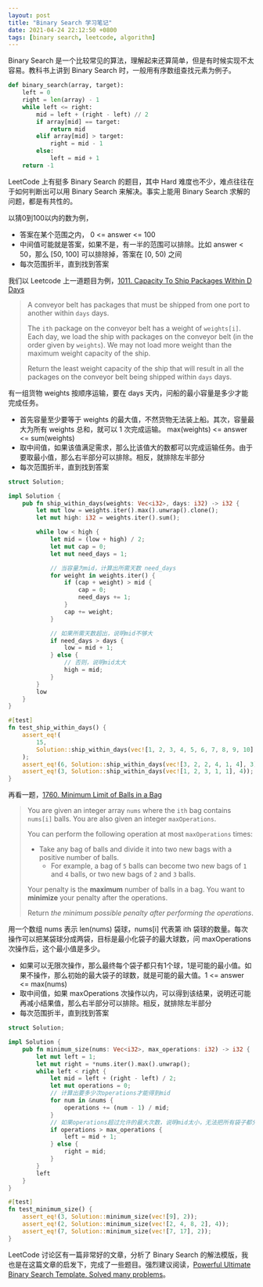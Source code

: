 ```yaml
---
layout: post
title: "Binary Search 学习笔记"
date: 2021-04-24 22:12:50 +0800
tags: [binary search, leetcode, algorithm]
---
```


Binary Search 是一个比较常见的算法，理解起来还算简单，但是有时候实现不太容易。教科书上讲到 Binary Search 时，一般用有序数组查找元素为例子。

```python
def binary_search(array, target):
    left = 0
    right = len(array) - 1
    while left <= right:
        mid = left + (right - left) // 2
        if array[mid] == target:
            return mid
        elif array[mid] > target:
            right = mid - 1
        else:
            left = mid + 1
    return -1
```

LeetCode 上有挺多 Binary Search 的题目，其中 Hard 难度也不少，难点往往在于如何判断出可以用 Binary Search 来解决。事实上能用 Binary Search 求解的问题，都是有共性的。

以猜0到100以内的数为例，

- 答案在某个范围之内， 0 <= answer <= 100
- 中间值可能就是答案，如果不是，有一半的范围可以排除。比如 answer < 50，那么 [50, 100] 可以排除掉，答案在 [0, 50) 之间
- 每次范围折半，直到找到答案

我们以 Leetcode 上一道题目为例，[1011. Capacity To Ship Packages Within D Days](https://leetcode.com/problems/capacity-to-ship-packages-within-d-days/)

> A conveyor belt has packages that must be shipped from one port to another within `days` days.
>
> The `ith` package on the conveyor belt has a weight of `weights[i]`. Each day, we load the ship with packages on the conveyor belt (in the order given by `weights`). We may not load more weight than the maximum weight capacity of the ship.
>
> Return the least weight capacity of the ship that will result in all the packages on the conveyor belt being shipped within `days` days.

有一组货物 weights 按顺序运输，要在 days 天内，问船的最小容量是多少才能完成任务。

- 首先容量至少要等于 weights 的最大值，不然货物无法装上船。其次，容量最大为所有 weights 总和，就可以 1 次完成运输。 max(weights) <= answer <= sum(weights)
- 取中间值，如果该值满足需求，那么比该值大的数都可以完成运输任务。由于要取最小值，那么右半部分可以排除。相反，就排除左半部分
- 每次范围折半，直到找到答案

```rust
struct Solution;

impl Solution {
    pub fn ship_within_days(weights: Vec<i32>, days: i32) -> i32 {
        let mut low = weights.iter().max().unwrap().clone();
        let mut high: i32 = weights.iter().sum();

        while low < high {
            let mid = (low + high) / 2;
            let mut cap = 0;
            let mut need_days = 1;

            // 当容量为mid，计算出所需天数 need_days
            for weight in weights.iter() {
                if (cap + weight) > mid {
                    cap = 0;
                    need_days += 1;
                }
                cap += weight;
            }

            // 如果所需天数超出，说明mid不够大
            if need_days > days {
                low = mid + 1;
            } else {
                // 否则，说明mid太大
                high = mid;
            }
        }
        low
    }
}

#[test]
fn test_ship_within_days() {
    assert_eq!(
        15,
        Solution::ship_within_days(vec![1, 2, 3, 4, 5, 6, 7, 8, 9, 10], 5)
    );
    assert_eq!(6, Solution::ship_within_days(vec![3, 2, 2, 4, 1, 4], 3));
    assert_eq!(3, Solution::ship_within_days(vec![1, 2, 3, 1, 1], 4));
}
```

再看一题，[1760. Minimum Limit of Balls in a Bag](https://leetcode.com/problems/minimum-limit-of-balls-in-a-bag/)

> You are given an integer array `nums` where the `ith` bag contains `nums[i]` balls. You are also given an integer `maxOperations`.
>
> You can perform the following operation at most `maxOperations` times:
>
> - Take any bag of balls and divide it into two new bags with a positive number of balls.
>   - For example, a bag of `5` balls can become two new bags of `1` and `4` balls, or two new bags of `2` and `3` balls.
>
> Your penalty is the **maximum** number of balls in a bag. You want to **minimize** your penalty after the operations.
>
> Return *the minimum possible penalty after performing the operations*.

用一个数组 nums 表示 len(nums) 袋球，nums[i] 代表第 ith 袋球的数量。每次操作可以把某袋球分成两袋，目标是最小化袋子的最大球数，问 maxOperations 次操作后，这个最小值是多少。

- 如果可以无限次操作，那么最终每个袋子都只有1个球，1是可能的最小值。如果不操作，那么初始的最大袋子的球数，就是可能的最大值。1 <= answer <= max(nums)
- 取中间值，如果 maxOperations 次操作以内，可以得到该结果，说明还可能再减小结果值，那么右半部分可以排除。相反，就排除左半部分
- 每次范围折半，直到找到答案

```rust
struct Solution;

impl Solution {
    pub fn minimum_size(nums: Vec<i32>, max_operations: i32) -> i32 {
        let mut left = 1;
        let mut right = *nums.iter().max().unwrap();
        while left < right {
            let mid = left + (right - left) / 2;
            let mut operations = 0;
            // 计算出要多少次operations才能得到mid
            for num in &nums {
                operations += (num - 1) / mid;
            }
            // 如果operations超过允许的最大次数，说明mid太小，无法把所有袋子都分到那么小袋
            if operations > max_operations {
                left = mid + 1;
            } else {
                right = mid;
            }
        }
        left
    }
}

#[test]
fn test_minimum_size() {
    assert_eq!(3, Solution::minimum_size(vec![9], 2));
    assert_eq!(2, Solution::minimum_size(vec![2, 4, 8, 2], 4));
    assert_eq!(7, Solution::minimum_size(vec![7, 17], 2));
}
```

LeetCode 讨论区有一篇非常好的文章，分析了 Binary Search 的解法模版，我也是在这篇文章的启发下，完成了一些题目。强烈建议阅读，[Powerful Ultimate Binary Search Template. Solved many problems](https://leetcode.com/discuss/study-guide/786126/Python-Powerful-Ultimate-Binary-Search-Template.-Solved-many-problems)。
